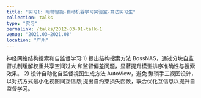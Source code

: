 ```yaml
---
title: "实习1: 暗物智能-自动机器学习实验室-算法实习生"
collection: talks
type: "实习"
permalink: /talks/2012-03-01-talk-1
venue: "2021.03–2021.08"
location: "广州"
---
```


神经网络结构搜索和自监督学习:1) 提出结构搜索方法 BossNAS，通过分块自监督机制缓解权重共享空间过大 和监督偏差问题，显著提升模型排序准确性与搜索效果。 2) 设计自动化自监督视图生成方法 AutoView，避免 繁琐手工视图设计，以对抗方式最小化视图间互信息;提出自约束损失函数，联合优化互信息以提升自监督学习。
